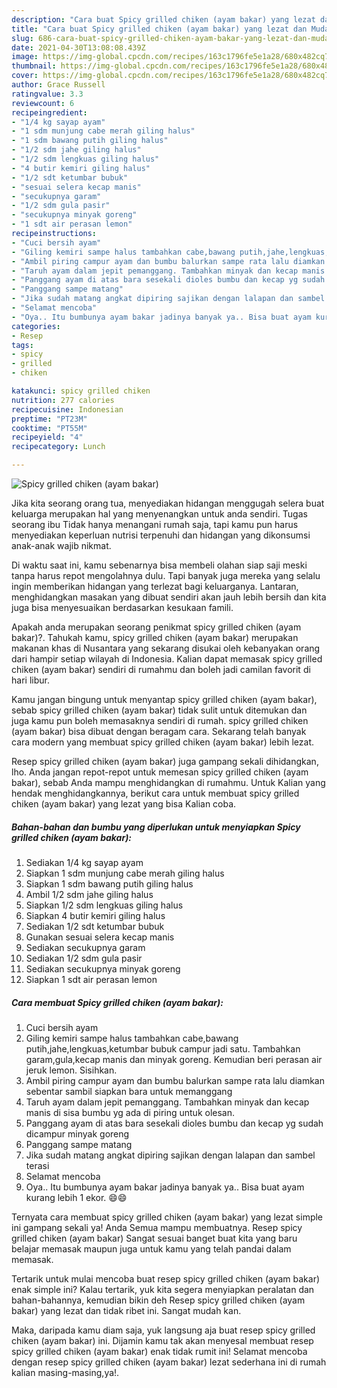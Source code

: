```yaml
---
description: "Cara buat Spicy grilled chiken (ayam bakar) yang lezat dan Mudah Dibuat"
title: "Cara buat Spicy grilled chiken (ayam bakar) yang lezat dan Mudah Dibuat"
slug: 686-cara-buat-spicy-grilled-chiken-ayam-bakar-yang-lezat-dan-mudah-dibuat
date: 2021-04-30T13:08:08.439Z
image: https://img-global.cpcdn.com/recipes/163c1796fe5e1a28/680x482cq70/spicy-grilled-chiken-ayam-bakar-foto-resep-utama.jpg
thumbnail: https://img-global.cpcdn.com/recipes/163c1796fe5e1a28/680x482cq70/spicy-grilled-chiken-ayam-bakar-foto-resep-utama.jpg
cover: https://img-global.cpcdn.com/recipes/163c1796fe5e1a28/680x482cq70/spicy-grilled-chiken-ayam-bakar-foto-resep-utama.jpg
author: Grace Russell
ratingvalue: 3.3
reviewcount: 6
recipeingredient:
- "1/4 kg sayap ayam"
- "1 sdm munjung cabe merah giling halus"
- "1 sdm bawang putih giling halus"
- "1/2 sdm jahe giling halus"
- "1/2 sdm lengkuas giling halus"
- "4 butir kemiri giling halus"
- "1/2 sdt ketumbar bubuk"
- "sesuai selera kecap manis"
- "secukupnya garam"
- "1/2 sdm gula pasir"
- "secukupnya minyak goreng"
- "1 sdt air perasan lemon"
recipeinstructions:
- "Cuci bersih ayam"
- "Giling kemiri sampe halus tambahkan cabe,bawang putih,jahe,lengkuas,ketumbar bubuk campur jadi satu. Tambahkan garam,gula,kecap manis dan minyak goreng. Kemudian beri perasan air jeruk lemon. Sisihkan."
- "Ambil piring campur ayam dan bumbu balurkan sampe rata lalu diamkan sebentar sambil siapkan bara untuk memanggang"
- "Taruh ayam dalam jepit pemanggang. Tambahkan minyak dan kecap manis di sisa bumbu yg ada di piring untuk olesan."
- "Panggang ayam di atas bara sesekali dioles bumbu dan kecap yg sudah dicampur minyak goreng"
- "Panggang sampe matang"
- "Jika sudah matang angkat dipiring sajikan dengan lalapan dan sambel terasi"
- "Selamat mencoba"
- "Oya.. Itu bumbunya ayam bakar jadinya banyak ya.. Bisa buat ayam kurang lebih 1 ekor. 😄😄"
categories:
- Resep
tags:
- spicy
- grilled
- chiken

katakunci: spicy grilled chiken 
nutrition: 277 calories
recipecuisine: Indonesian
preptime: "PT23M"
cooktime: "PT55M"
recipeyield: "4"
recipecategory: Lunch

---
```



![Spicy grilled chiken (ayam bakar)](https://img-global.cpcdn.com/recipes/163c1796fe5e1a28/680x482cq70/spicy-grilled-chiken-ayam-bakar-foto-resep-utama.jpg)

Jika kita seorang orang tua, menyediakan hidangan menggugah selera buat keluarga merupakan hal yang menyenangkan untuk anda sendiri. Tugas seorang ibu Tidak hanya menangani rumah saja, tapi kamu pun harus menyediakan keperluan nutrisi terpenuhi dan hidangan yang dikonsumsi anak-anak wajib nikmat.

Di waktu  saat ini, kamu sebenarnya bisa membeli olahan siap saji meski tanpa harus repot mengolahnya dulu. Tapi banyak juga mereka yang selalu ingin memberikan hidangan yang terlezat bagi keluarganya. Lantaran, menghidangkan masakan yang dibuat sendiri akan jauh lebih bersih dan kita juga bisa menyesuaikan berdasarkan kesukaan famili. 



Apakah anda merupakan seorang penikmat spicy grilled chiken (ayam bakar)?. Tahukah kamu, spicy grilled chiken (ayam bakar) merupakan makanan khas di Nusantara yang sekarang disukai oleh kebanyakan orang dari hampir setiap wilayah di Indonesia. Kalian dapat memasak spicy grilled chiken (ayam bakar) sendiri di rumahmu dan boleh jadi camilan favorit di hari libur.

Kamu jangan bingung untuk menyantap spicy grilled chiken (ayam bakar), sebab spicy grilled chiken (ayam bakar) tidak sulit untuk ditemukan dan juga kamu pun boleh memasaknya sendiri di rumah. spicy grilled chiken (ayam bakar) bisa dibuat dengan beragam cara. Sekarang telah banyak cara modern yang membuat spicy grilled chiken (ayam bakar) lebih lezat.

Resep spicy grilled chiken (ayam bakar) juga gampang sekali dihidangkan, lho. Anda jangan repot-repot untuk memesan spicy grilled chiken (ayam bakar), sebab Anda mampu menghidangkan di rumahmu. Untuk Kalian yang hendak menghidangkannya, berikut cara untuk membuat spicy grilled chiken (ayam bakar) yang lezat yang bisa Kalian coba.

<!--inarticleads1-->

##### Bahan-bahan dan bumbu yang diperlukan untuk menyiapkan Spicy grilled chiken (ayam bakar):

1. Sediakan 1/4 kg sayap ayam
1. Siapkan 1 sdm munjung cabe merah giling halus
1. Siapkan 1 sdm bawang putih giling halus
1. Ambil 1/2 sdm jahe giling halus
1. Siapkan 1/2 sdm lengkuas giling halus
1. Siapkan 4 butir kemiri giling halus
1. Sediakan 1/2 sdt ketumbar bubuk
1. Gunakan sesuai selera kecap manis
1. Sediakan secukupnya garam
1. Sediakan 1/2 sdm gula pasir
1. Sediakan secukupnya minyak goreng
1. Siapkan 1 sdt air perasan lemon




<!--inarticleads2-->

##### Cara membuat Spicy grilled chiken (ayam bakar):

1. Cuci bersih ayam
1. Giling kemiri sampe halus tambahkan cabe,bawang putih,jahe,lengkuas,ketumbar bubuk campur jadi satu. Tambahkan garam,gula,kecap manis dan minyak goreng. Kemudian beri perasan air jeruk lemon. Sisihkan.
1. Ambil piring campur ayam dan bumbu balurkan sampe rata lalu diamkan sebentar sambil siapkan bara untuk memanggang
1. Taruh ayam dalam jepit pemanggang. Tambahkan minyak dan kecap manis di sisa bumbu yg ada di piring untuk olesan.
1. Panggang ayam di atas bara sesekali dioles bumbu dan kecap yg sudah dicampur minyak goreng
1. Panggang sampe matang
1. Jika sudah matang angkat dipiring sajikan dengan lalapan dan sambel terasi
1. Selamat mencoba
1. Oya.. Itu bumbunya ayam bakar jadinya banyak ya.. Bisa buat ayam kurang lebih 1 ekor. 😄😄




Ternyata cara membuat spicy grilled chiken (ayam bakar) yang lezat simple ini gampang sekali ya! Anda Semua mampu membuatnya. Resep spicy grilled chiken (ayam bakar) Sangat sesuai banget buat kita yang baru belajar memasak maupun juga untuk kamu yang telah pandai dalam memasak.

Tertarik untuk mulai mencoba buat resep spicy grilled chiken (ayam bakar) enak simple ini? Kalau tertarik, yuk kita segera menyiapkan peralatan dan bahan-bahannya, kemudian bikin deh Resep spicy grilled chiken (ayam bakar) yang lezat dan tidak ribet ini. Sangat mudah kan. 

Maka, daripada kamu diam saja, yuk langsung aja buat resep spicy grilled chiken (ayam bakar) ini. Dijamin kamu tak akan menyesal membuat resep spicy grilled chiken (ayam bakar) enak tidak rumit ini! Selamat mencoba dengan resep spicy grilled chiken (ayam bakar) lezat sederhana ini di rumah kalian masing-masing,ya!.

